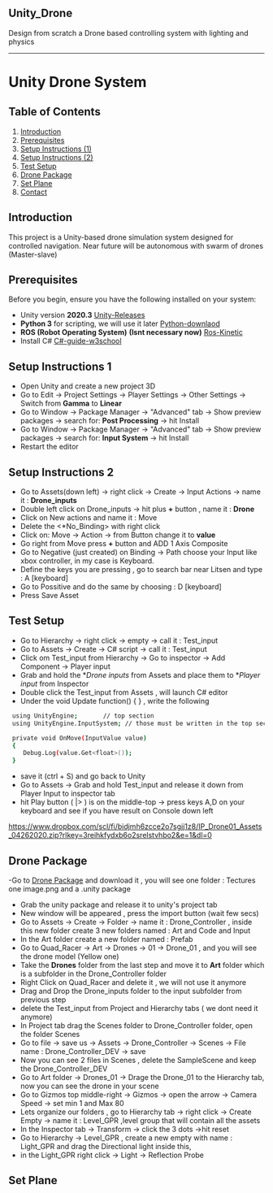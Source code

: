 ## Unity_Drone
Design from scratch a Drone based controlling system with lighting and physics 
_____________________________________________________________________________________________________________________________________________________________________


# Unity Drone System

## Table of Contents
1. [Introduction](#introduction)
2. [Prerequisites](#prerequisites)
3. [Setup Instructions (1)](#setup-instructions-1)
4. [Setup Instructions (2)](#setup-instructions-2)
5. [Test Setup](#Test-Setup)
6. [Drone Package](#Drone-Package)
7. [Set Plane](#Plane)
8. [Contact](#contact)

## Introduction
This project is a Unity-based drone simulation system designed for controlled navigation. Near future will be autonomous with swarm of drones (Master-slave)


## Prerequisites
Before you begin, ensure you have the following installed on your system:
- Unity version **2020.3** [Unity-Releases](https://unity.com/releases/editor/archive) 
- **Python 3** for scripting, we will use it later [Python-downlaod](https://www.python.org/download/releases/3.0/)
- **ROS (Robot Operating System)** **(Isnt necessary now)** [Ros-Kinetic](https://wiki.ros.org/kinetic/Installation/Ubuntu)
- Install C# [C#-guide-w3school](https://www.w3schools.com/cs/cs_getstarted.php)
  


## Setup Instructions 1
- Open Unity and create a new project 3D
- Go to Edit -> Project Settings -> Player Settings -> Other Settings -> Switch from **Gamma** to **Linear**
- Go to Window -> Package Manager -> "Advanced" tab -> Show preview packages -> search for: **Post Processing** -> hit Install
- Go to Window -> Package Manager -> "Advanced" tab -> Show preview packages -> search for: **Input System** -> hit Install
- Restart the editor 


## Setup Instructions 2
- Go to Assets(down left) -> right click -> Create -> Input Actions -> name it : **Drone_inputs**
- Double left click on Drone_inputs -> hit plus **+** button , name it : **Drone**
- Click on New actions and name it : Move
- Delete the <*No_Binding> with right click 
- Click on: Move -> Action -> from Button change it to **value**
- Go right from Move press **+** button and ADD 1 Axis Composite
- Go to Negative (just created) on Binding -> Path choose your Input like xbox controller, in my case is Keyboard.
- Define the keys you are pressing , go to search bar near Litsen and type : A [keyboard]
- Go to Possitive and do the same by choosing : D [keyboard]
- Press Save Asset

## Test Setup
- Go to Hierarchy -> right click -> empty -> call it : Test_input
- Go to Assets -> Create -> C# script -> call it : Test_input
- Click om Test_input from Hierarchy -> Go to inspector -> Add Component -> Player input
- Grab and hold the **Drone inputs* from Assets and place them to **Player input* from Inspector 
- Double click the Test_input from Assets , will launch C# editor
- Under the void Update function() {        } , write the following
 ```bash
  using UnityEngine;       // top section
  using UnityEngine.InputSystem; // those must be written in the top section of the program
 
  private void OnMove(InputValue value)
  {
     Debug.Log(value.Get<float>());
  }
```
- save it (ctrl + S) and go back to Unity 
- Go to Assets -> Grab and hold Test_input and release it down from Player Input to inspector tab
- hit Play button ( |> ) is on the middle-top -> press keys A,D on your keyboard and see if you have result on Console down left 



https://www.dropbox.com/scl/fi/bidjmh6zcce2o7sgjj1z8/IP_Drone01_Assets_04262020.zip?rlkey=3reihkfydxb6o2srelstvhbo2&e=1&dl=0



## Drone Package
-Go to [Drone Package](https://www.dropbox.com/scl/fi/bidjmh6zcce2o7sgjj1z8/IP_Drone01_Assets_04262020.zip?rlkey=3reihkfydxb6o2srelstvhbo2&e=1&dl=0) and download it , you will see one folder : Tectures one image.png and a .unity package
- Grab the unity package and release it to unity's project tab
- New window will be appeared , press the import button (wait few secs)
- Go to Assets -> Create -> Folder -> name it : Drone_Controller , inside this new folder create 3 new folders named : Art and Code and Input
- In the Art folder create a new folder named : Prefab
- Go to Quad_Racer -> Art -> Drones -> 01 -> Drone_01 , and you will see the drone model (Yellow one)
- Take the **Drones** folder from the last step and move it to **Art** folder which is a subfolder in the Drone_Controller folder
- Right Click on Quad_Racer and delete it , we will not use it anymore
- Drag and Drop the Drone_inputs folder to the input subfolder from previous step
- delete the Test_input from Project and Hierarchy tabs ( we dont need it anymore)
- In Project tab drag the Scenes folder to Drone_Controller folder, open the folder Scenes
- Go to file -> save us -> Assets -> Drone_Controller -> Scenes -> File name : Drone_Controller_DEV -> save
- Now you can see 2 files in Scenes , delete the SampleScene and keep the Drone_Controller_DEV
- Go to Art folder -> Drones_01 -> Drage the Drone_01 to the Hierarchy tab, now you can see the drone in your scene
- Go to Gizmos top middle-right -> Gizmos -> open the arrow -> Camera Speed -> set min 1 and Max 80
- Lets organize our folders , go to Hierarchy tab -> right click -> Create Empty -> name it : Level_GPR  ,level group that will contain all the assets
- In the Inspector tab -> Transform -> click the 3 dots ->hit reset
- Go to Hierarchy -> Level_GPR , create a new empty with name : Light_GPR and drag the Directional light inside this,
-  in the Light_GPR right click -> Light -> Reflection Probe

## Set Plane









